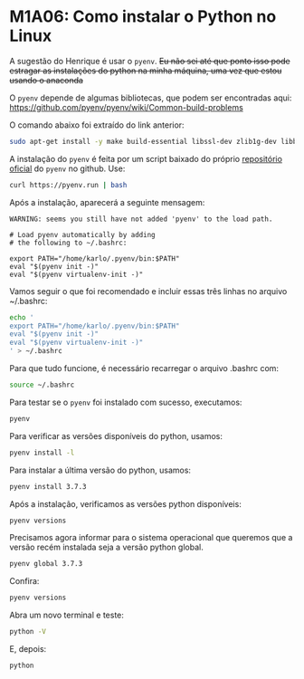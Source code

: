 # M1A06: Como instalar o Python no Linux

A sugestão do Henrique é usar o `pyenv`. ~~Eu não sei até que ponto isso pode estragar as instalações do python na minha máquina, uma vez que estou usando o anaconda~~

O `pyenv` depende de algumas bibliotecas, que podem ser encontradas aqui: https://github.com/pyenv/pyenv/wiki/Common-build-problems

O comando abaixo foi extraído do link anterior:

```bash
sudo apt-get install -y make build-essential libssl-dev zlib1g-dev libbz2-dev libreadline-dev libsqlite3-dev wget curl llvm libncurses5-dev libncursesw5-dev xz-utils tk-dev libffi-dev liblzma-dev python-openssl git
```

A instalação do `pyenv` é feita por um script baixado do próprio [repositório oficial](https://github.com/pyenv/pyenv-installer) do `pyenv` no github. Use:

```bash
curl https://pyenv.run | bash
```

Após a instalação, aparecerá a seguinte mensagem:

```
WARNING: seems you still have not added 'pyenv' to the load path.

# Load pyenv automatically by adding
# the following to ~/.bashrc:

export PATH="/home/karlo/.pyenv/bin:$PATH"
eval "$(pyenv init -)"
eval "$(pyenv virtualenv-init -)"
```

Vamos seguir o que foi recomendado e incluir essas três linhas no arquivo ~/.bashrc:

```bash
echo '
export PATH="/home/karlo/.pyenv/bin:$PATH"
eval "$(pyenv init -)"
eval "$(pyenv virtualenv-init -)"
' > ~/.bashrc 
```

Para que tudo funcione, é necessário recarregar o arquivo .bashrc com:

```bash
source ~/.bashrc
```

Para testar se o `pyenv` foi instalado com sucesso, executamos:

```bash
pyenv
```

Para verificar as versões disponíveis do python, usamos:

```bash
pyenv install -l
```

Para instalar a última versão do python, usamos:

```bash
pyenv install 3.7.3
```

Após a instalação, verificamos as versões python disponíveis:

```bash
pyenv versions
```

Precisamos agora informar para o sistema operacional que queremos que a versão recém instalada seja a versão python global.

```bash
pyenv global 3.7.3
```

Confira:

```bash
pyenv versions
```

Abra um novo terminal e teste:

```bash
python -V
```

E, depois:

```bash
python
```
